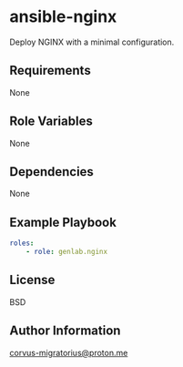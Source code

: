 ansible-nginx
=========

Deploy NGINX with a minimal configuration.

Requirements
------------

None

Role Variables
--------------

None

Dependencies
------------

None

Example Playbook
----------------

```yaml
roles:
    - role: genlab.nginx
```

License
-------

BSD

Author Information
------------------

corvus-migratorius@proton.me
